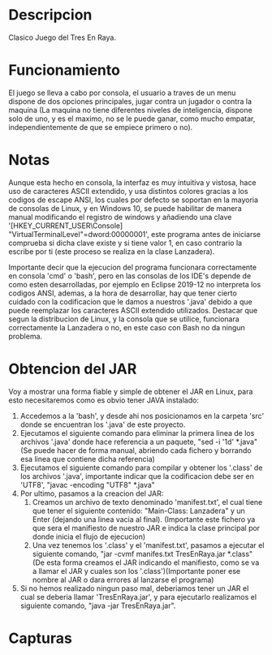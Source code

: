 # Descripcion
Clasico Juego del Tres En Raya.
# Funcionamiento
El juego se lleva a cabo por consola, el usuario a traves de un menu dispone de dos opciones principales, jugar contra un jugador o contra la maquina (La maquina no tiene diferentes niveles de inteligencia, dispone solo de uno, y es el maximo, no se le puede ganar, como mucho empatar, independientemente de que se empiece primero o no).
# Notas
Aunque esta hecho en consola, la interfaz es muy intuitiva y vistosa, hace uso de caracteres ASCII extendido, y usa distintos colores gracias a los codigos de escape ANSI, los cuales por defecto se soportan en la mayoria de consolas de Linux, y en Windows 10, se puede habilitar de manera manual modificando el registro de windows y añadiendo una clave '[HKEY_CURRENT_USER\Console] "VirtualTerminalLevel"=dword:00000001', este programa antes de iniciarse comprueba si dicha clave existe y si tiene valor 1, en caso contrario la escribe por ti (este proceso se realiza en la clase Lanzadera).

Importante decir que la ejecucion del programa funcionara correctamente en consola 'cmd' o 'bash', pero en las consolas de los IDE's depende de como esten desarrolladas, por ejemplo en Eclipse 2019-12 no interpreta los codigos ANSI, ademas, a la hora de desarrollar, hay que tener cierto cuidado con la codificacion que le damos a nuestros '.java' debido a que puede reemplazar los caracteres ASCII extendido utilizados. Destacar que segun la distribucion de Linux, y la consola que se utilice, funcionara correctamente la Lanzadera o no, en este caso con Bash no da ningun problema.
# Obtencion del JAR
Voy a mostrar una forma fiable y simple de obtener el JAR en Linux, para esto necesitaremos como es obvio tener JAVA instalado:
1. Accedemos a la 'bash', y desde ahi nos posicionamos en la carpeta 'src' donde se encuentran los '.java' de este proyecto.
2. Ejecutamos el siguiente comando para eliminar la primera linea de los archivos '.java' donde hace referencia a un paquete, "sed -i '1d' \*.java" (Se puede hacer de forma manual, abriendo cada fichero y borrando esa linea que contiene dicha referencia)
3. Ejecutamos el siguiente comando para compilar y obtener los '.class' de los archivos '.java', importante indicar que la codificacion debe ser en 'UTF8', "javac -encoding "UTF8" \*.java"
4. Por ultimo, pasamos a la creacion del JAR:
   1. Creamos un archivo de texto denominado 'manifest.txt', el cual tiene que tener el siguiente contenido: "Main-Class: Lanzadera" y un Enter (dejando una linea vacia al final). (Importante este fichero ya que sera el manifiesto de nuestro JAR e indica la clase principal por donde inicia el flujo de ejecucion)
   2. Una vez tenemos los '.class' y el 'manifest.txt', pasamos a ejecutar el siguiente comando, "jar -cvmf manifes.txt TresEnRaya.jar \*.class" (De esta forma creamos el JAR indicando el manifiesto, como se va a llamar el JAR y cuales son los '.class')(Importante poner ese nombre al JAR o dara errores al lanzarse el programa)
5. Si no hemos realizado ningun paso mal, deberiamos tener un JAR el cual se deberia llamar 'TresEnRaya.jar', y para ejecutarlo realizamos el siguiente comando, "java -jar TresEnRaya.jar".
# Capturas

